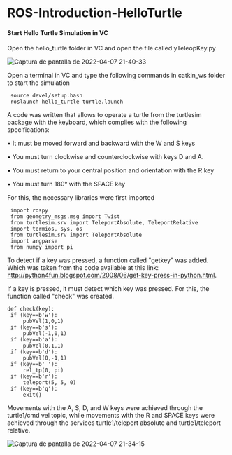 # ROS-Introduction-HelloTurtle

#### Start Hello Turtle Simulation in VC

Open the hello_turtle folder in VC and open the file called yTeleopKey.py

![Captura de pantalla de 2022-04-07 21-40-33](https://user-images.githubusercontent.com/64180738/162352524-a013dbb8-6875-49f4-92d5-6cf2d7b5cf9a.png)

Open a terminal in VC and type the following commands in catkin_ws folder to start the simulation


     source devel/setup.bash     
     roslaunch hello_turtle turtle.launch

A code was written that allows to operate a turtle from the turtlesim package with the keyboard, which complies with the following specifications:


• It must be moved forward and backward with the W and S keys

• You must turn clockwise and counterclockwise with keys D and A.

• You must return to your central position and orientation with the R key

• You must turn 180° with the SPACE key

For this, the necessary libraries were first imported


     import rospy
     from geometry_msgs.msg import Twist 
     from turtlesim.srv import TeleportAbsolute, TeleportRelative
     import termios, sys, os
     from turtlesim.srv import TeleportAbsolute 
     import argparse
     from numpy import pi
     
     
To detect if a key was pressed, a function called "getkey" was added. Which was taken from the code available at this link: http://python4fun.blogspot.com/2008/06/get-key-press-in-python.html.


If a key is pressed, it must detect which key was pressed. For this, the function called "check" was created.
     
    def check(key): 
     if (key==b'w'):
         pubVel(1,0,1)
     if (key==b's'):
         pubVel(-1,0,1)
     if (key==b'a'):
         pubVel(0,1,1)
     if (key==b'd'):
         pubVel(0,-1,1)
     if (key==b' '):
         rel_tp(0, pi)
     if (key==b'r'):
         teleport(5, 5, 0)
     if (key==b'q'):
         exit()

Movements with the A, S, D, and W keys were achieved through the turtle1/cmd vel topic, while movements with the R and SPACE keys were achieved through the services turtle1/teleport absolute and turtle1/teleport relative.
        
        
![Captura de pantalla de 2022-04-07 21-34-15](https://user-images.githubusercontent.com/64180738/162356140-5f4c0633-ea08-4384-a55b-707f6fe47043.png)

      

